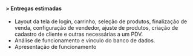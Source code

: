 #### > Entregas estimadas 

- Layout da tela de login, carrinho, seleção de produtos, finalização de venda, configuração de vendedor, ajuste de produtos, criação de cadastro de cliente e outras necessárias a um PDV.
- Análise de funcionamento e vínculo do banco de dados.
- Apresentação de funcionamento
